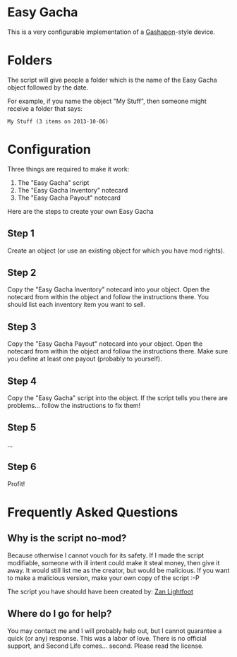 Easy Gacha
==========

This is a very configurable implementation of a [Gashapon](http://en.wikipedia.org/wiki/Gashapon)-style device.

Folders
=======

The script will give people a folder which is the name of the Easy Gacha object
followed by the date.

For example, if you name the object "My Stuff", then someone might receive a
folder that says:

    My Stuff (3 items on 2013-10-06)

Configuration
=============

Three things are required to make it work:
1. The "Easy Gacha" script
2. The "Easy Gacha Inventory" notecard
3. The "Easy Gacha Payout" notecard

Here are the steps to create your own Easy Gacha

Step 1
------

Create an object (or use an existing object for which you have mod rights).

Step 2
------

Copy the "Easy Gacha Inventory" notecard into your object. Open the notecard
from within the object and follow the instructions there. You should list each
inventory item you want to sell.

Step 3
------

Copy the "Easy Gacha Payout" notecard into your object. Open the notecard from
within the object and follow the instructions there. Make sure you define at
least one payout (probably to yourself).

Step 4
------

Copy the "Easy Gacha" script into the object. If the script tells you there are problems... follow the instructions to fix them!

Step 5
------

...

Step 6
------

Profit!

Frequently Asked Questions
==========================

Why is the script no-mod?
-------------------------

Because otherwise I cannot vouch for its safety. If I made the script
modifiable, someone with ill intent could make it steal money, then give it
away. It would still list me as the creator, but would be malicious. If you
want to make a malicious version, make your own copy of the script :-P

The script you have should have been created by:
[Zan Lightfoot](secondlife:///app/agent/d393638e-be6e-4f81-a44d-072e344828c4/about)

Where do I go for help?
-----------------------

You may contact me and I will probably help out, but I cannot guarantee a quick
(or any) response. This was a labor of love. There is no official support, and
Second Life comes... second.  Please read the license.
